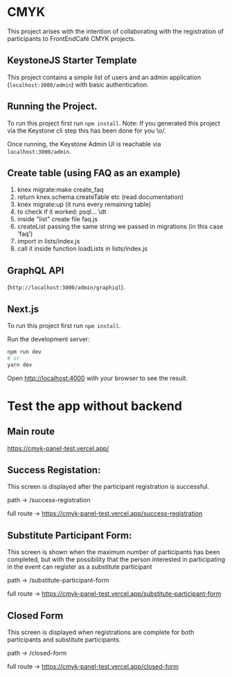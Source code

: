 # CMYK

This project arises with the intention of collaborating with the registration of participants to FrontEndCafé CMYK projects.

## KeystoneJS Starter Template

This project contains a simple list of users and an admin application (`localhost:3000/admin`) with basic authentication.

## Running the Project.

To run this project first run `npm install`. Note: If you generated this project via the Keystone cli step this has been done for you \\o/.

Once running, the Keystone Admin UI is reachable via `localhost:3000/admin`.

## Create table (using FAQ as an example)

1. knex migrate:make create_faq
2. return knex.schema.createTable etc (read documentation)
3. knex migrate:up (it runs every remaining table)
4. to check if it worked: psql... \dt
5. inside "list" create file faq.js
6. createList passing the same string we passed in migrations (in this case 'faq')
7. import in lists/index.js
8. call it inside function loadLists in lists/index.js

## GraphQL API

(`http://localhost:3000/admin/graphiql`).

## Next.js

To run this project first run `npm install`.

Run the development server:

```bash
npm run dev
# or
yarn dev
```

Open [http://localhost:4000](http://localhost:4000) with your browser to see the result.


# Test the app without backend 

## Main route

https://cmyk-panel-test.vercel.app/

## Success Registation:

This screen is displayed after the participant registration is successful.

path -> /success-registration

full route -> https://cmyk-panel-test.vercel.app/success-registration

## Substitute Participant Form:

This screen is shown when the maximum number of participants has been completed, but with the possibility that the person interested in participating in the event can register as a substitute participant

path -> /substitute-participant-form

full route -> https://cmyk-panel-test.vercel.app/substitute-participant-form

## Closed Form

This screen is displayed when registrations are complete for both participants and substitute participants.

path -> /closed-form

full route -> https://cmyk-panel-test.vercel.app/closed-form
